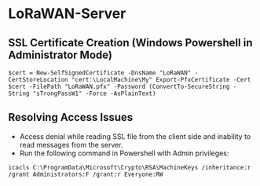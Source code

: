 # LoRaWAN-Server

## SSL Certificate Creation (Windows Powershell in Administrator Mode)

```$cert = New-SelfSignedCertificate -DnsName "LoRaWAN" -CertStoreLocation "cert:\LocalMachine\My" Export-PfxCertificate -Cert $cert -FilePath "LoRaWAN.pfx" -Password (ConvertTo-SecureString -String "sTrongPassW1" -Force -AsPlainText)```


## Resolving Access Issues
- Access denial while reading SSL file from the client side and inability to read messages from the server.
- Run the following command in Powershell with Admin privileges:

```icacls C:\ProgramData\Microsoft\Crypto\RSA\MachineKeys /inheritance:r /grant Administrators:F /grant:r Everyone:RW```

